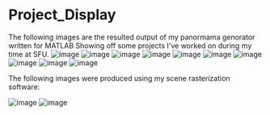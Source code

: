 # Project_Display
The following images are the resulted output of my panormama genorator written for MATLAB
Showing off some projects I've worked on during my time at SFU.
![image](https://user-images.githubusercontent.com/91212612/216462190-3bf8bd5c-eda0-486e-8412-e2e92be6c768.png)
![image](https://user-images.githubusercontent.com/91212612/216462308-3830ea11-f3c1-4153-8006-5d68badae3b3.png)
![image](https://user-images.githubusercontent.com/91212612/216462425-a34422ed-9905-47e3-a4b1-0fedaad37a2f.png)
![image](https://user-images.githubusercontent.com/91212612/216462474-7708c549-114f-4848-97ea-81888acc2d6a.png)
![image](https://user-images.githubusercontent.com/91212612/216462525-fc0ee490-59ee-4911-8244-118c1113ca42.png)
![image](https://user-images.githubusercontent.com/91212612/216462581-3eb261c6-a0c1-40c8-aa10-0379111042ac.png)
![image](https://user-images.githubusercontent.com/91212612/216462675-190ecd31-bbe5-4235-9648-47e625e06315.png)
![image](https://user-images.githubusercontent.com/91212612/216462703-22720986-3c4e-4303-b724-000388a69a41.png)
![image](https://user-images.githubusercontent.com/91212612/216462748-c7dcb69b-5449-4870-866f-d2a89b143af6.png)
![image](https://user-images.githubusercontent.com/91212612/216462792-9ce476ba-3739-405d-85be-a34271479d01.png)

The following images were produced using my scene rasterization software:

![image](https://user-images.githubusercontent.com/91212612/216463667-31a29f77-c83d-4539-8133-bfd8b24d1413.png)
![image](https://user-images.githubusercontent.com/91212612/216463999-3b707a67-d027-458c-9ccf-e08acdc54109.png)


